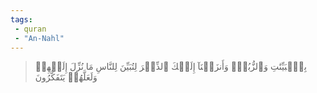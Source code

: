 ```yaml
---
tags: 
 - quran 
 - "An-Nahl"
---
```


> بِٱلۡبَيِّنَٰتِ وَٱلزُّبُرِۗ وَأَنزَلۡنَآ إِلَيۡكَ ٱلذِّكۡرَ لِتُبَيِّنَ لِلنَّاسِ مَا نُزِّلَ إِلَيۡهِمۡ وَلَعَلَّهُمۡ يَتَفَكَّرُونَ
